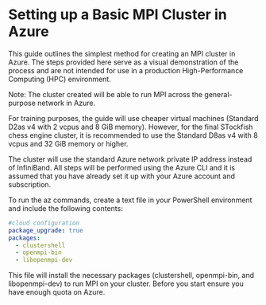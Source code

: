 # Setting up a Basic MPI Cluster in Azure
This guide outlines the simplest method for creating an MPI cluster in Azure. The steps provided here serve as a visual demonstration of the process and are not intended for use in a production High-Performance Computing (HPC) environment.

Note: The cluster created will be able to run MPI across the general-purpose network in Azure.

For training purposes, the guide will use cheaper virtual machines (Standard D2as v4 with 2 vcpus and 8 GiB memory). However, for the final STockfish chess engine cluster, it is recommended to use the Standard D8as v4 with 8 vcpus and 32 GiB memory or higher.

The cluster will use the standard Azure network private IP address instead of InfiniBand. All steps will be performed using the Azure CLI and it is assumed that you have already set it up with your Azure account and subscription.

To run the az commands, create a text file in your PowerShell environment and include the following contents:
```yaml 
#cloud configuration
package_upgrade: true
packages:
  - clustershell
  - openmpi-bin
  - libopenmpi-dev
```

This file will install the necessary packages (clustershell, openmpi-bin, and libopenmpi-dev) to run MPI on your cluster.
Before you start ensure you have enough quota on Azure.
